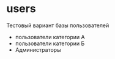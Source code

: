 # users

Тестовый вариант базы пользователей

- пользователи категории А
- пользователи категории Б
- Администраторы
